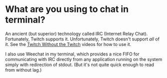 # What are you using to chat in terminal?

An ancient (but superior) technology called IRC (Internet Relay Chat).
Fortunately, Twitch supports it. Unfortunately, Twitch doesn't support
*all* of it. See the [Twitch Without the Twitch][1] videos for how to use it.

I also use Weechat in my terminal, which provides a nice FIFO for
communicating with IRC directly from any application running on the
system simply with redirection of stdout. (But it's not quite quick
enough to read from without lag.)

[1]: <https://twitch.tv/rwxrob/about>
